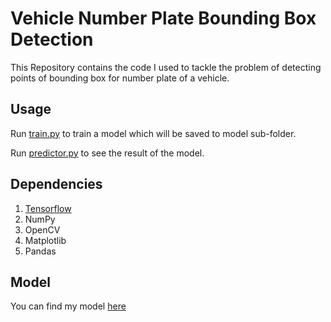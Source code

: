 # Vehicle Number Plate Bounding Box Detection
This Repository contains the code I used to tackle the problem of detecting points of bounding box for number plate of a vehicle.

## Usage

Run [train.py](https://github.com/piyush2896/Vehicle-Number-Plate-BB-Detection/blob/master/train.py) to train a model which will be saved 
to model sub-folder.

Run [predictor.py](https://github.com/piyush2896/Vehicle-Number-Plate-BB-Detection/blob/master/predictor.py) to see the result of the model.

## Dependencies
1. [Tensorflow](https://www.tensorflow.org)
2. NumPy
3. OpenCV
4. Matplotlib
5. Pandas

## Model
You can find my model [here](https://drive.google.com/file/d/0B7DbURrzhxrBWm5rQk5zT0xFaFE/view?usp=sharing)